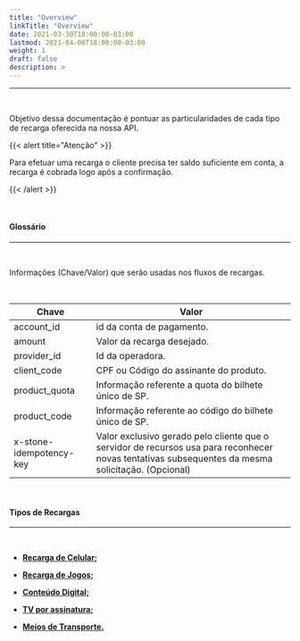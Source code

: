 ```yaml
---
title: "Overview"
linkTitle: "Overview"
date: 2021-03-30T18:00:00-03:00
lastmod: 2021-04-06T18:00:00-03:00
weight: 1
draft: false
description: >
---
```


---
<br>


Objetivo dessa documentação é pontuar as particularidades de cada tipo de recarga oferecida na nossa API.



{{< alert title="Atenção" >}}

Para efetuar uma recarga o cliente precisa ter saldo suficiente em conta, a recarga é cobrada logo após a confirmação.

{{< /alert >}}

<br>

#### **Glossário**
---
<br>

Informações (Chave/Valor) que serão usadas nos fluxos de recargas.

<br>


| Chave                               | Valor                                                               |
| ----------------------------------- | ------------------------------------------------------------------- |
| account_id						  |	id da conta de pagamento.											|				
| amount							  |	Valor da recarga desejado.											|
| provider_id						  | Id da operadora. 													|
| client_code 						  | CPF ou Código do assinante do produto. 								|
| product_quota 					  | Informação referente a quota do bilhete único de SP.				|
| product_code 						  | Informação referente ao código do bilhete único de SP.				|
| x-stone-idempotency-key 			  | Valor exclusivo gerado pelo cliente que o servidor de recursos usa para reconhecer novas tentativas subsequentes da mesma solicitação. (Opcional) |



<br>

#### **Tipos de Recargas**
---

<br>


- [**Recarga de Celular;**](/docs/referencia-da-api/recargas/recarga-de-celular/)

- [**Recarga de Jogos;**](/docs/referencia-da-api/recargas/recarga-de-jogos/)

- [**Conteúdo Digital;**](/docs/referencia-da-api/recargas/recarga-de-conteudo-digital/)

- [**TV por assinatura;**](/docs/referencia-da-api/recargas/recarga-de-tv-por-assinatura/)

- [**Meios de Transporte.**](/docs/referencia-da-api/recargas/recarga-de-meios-de-transporte/)


<br>











